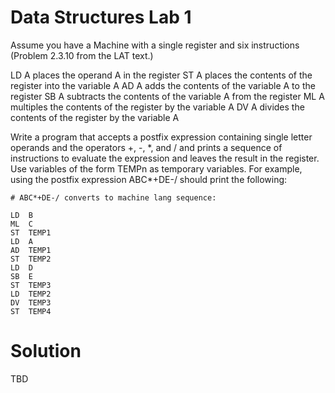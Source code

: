 # Data Structures Lab 1

Assume you have a Machine with a single register and six instructions       (Problem 2.3.10 from the LAT text.)

LD  A  places the operand A in the register 
ST  A  places the contents of the register into the variable A
AD  A  adds the contents of the variable A to the register
SB  A  subtracts the contents of the variable A from the register
ML  A  multiples the contents of the register by the variable A
DV  A  divides the contents of the register by the variable A

Write a program that accepts a postfix expression containing single letter operands and the operators +, -, \*, and / and prints a sequence of instructions to evaluate the expression and leaves the result in the register. Use variables of the form TEMPn as temporary variables. For example, using the postfix expression ABC*+DE-/ should print the following:

```
# ABC*+DE-/ converts to machine lang sequence:

LD  B
ML  C
ST  TEMP1
LD  A
AD  TEMP1
ST  TEMP2
LD  D
SB  E
ST  TEMP3
LD  TEMP2
DV  TEMP3
ST  TEMP4
```

# Solution

TBD
